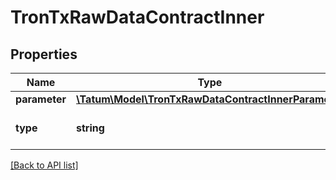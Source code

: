# TronTxRawDataContractInner

## Properties

Name | Type | Description | Notes
------------ | ------------- | ------------- | -------------
**parameter** | [**\Tatum\Model\TronTxRawDataContractInnerParameter**](TronTxRawDataContractInnerParameter.md) |  | [optional]
**type** | **string** | Type of the Smart contract. | [optional]

[[Back to API list]](../../README.md#api-endpoints)
